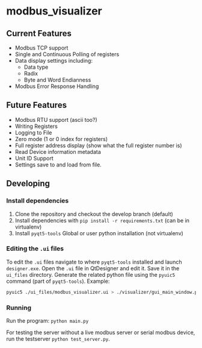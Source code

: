 # modbus_visualizer

## Current Features
* Modbus TCP support
* Single and Continuous Polling of registers
* Data display settings including:
    * Data type
    * Radix
    * Byte and Word Endianness
* Modbus Error Response Handling

## Future Features
* Modbus RTU support (ascii too?)
* Writing Registers
* Logging to File
* Zero mode (1 or 0 index for registers)
* Full register address display (show what the full register number is)
* Read Device information metadata
* Unit ID Support
* Settings save to and load from file.

## Developing

### Install dependencies
1. Clone the repository and checkout the develop branch (default)
1. Install dependencies with `pip install -r requirements.txt` (can be in virtualenv)
1. Install `pyqt5-tools` Global or user python installation (not virtualenv)

### Editing the `.ui` files
To edit the `.ui` files navigate to where `pyqt5-tools` installed and launch `designer.exe`. Open the `.ui` file in 
QtDesigner and edit it. Save it in the `ui_files` directory. Generate the related python file using the `pyuic5` command 
(part of `pyqt5-tools`). Example:
```bash
pyuic5 ./ui_files/modbus_visualizer.ui > ./visualizer/gui_main_window.py
```

### Running
Run the program: `python main.py`

For testing the server without a live modbus server or serial modbus device, run the testserver `python test_server.py`.